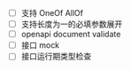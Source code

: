 - [ ] 支持 OneOf AllOf
- [ ] 支持长度为一的必填参数展开
- [ ] openapi document validate
- [ ] 接口 mock
- [ ] 接口运行期类型检查
